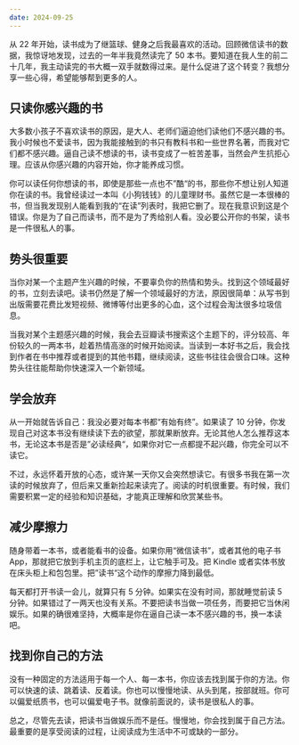 ```yaml
---
date: 2024-09-25
---
```


从 22 年开始，读书成为了继篮球、健身之后我最喜欢的活动。回顾微信读书的数据，我惊讶地发现，过去的一年半我竟然读完了 50 本书。要知道在我人生的前二十几年，我主动读完的书大概一双手就数得过来。是什么促进了这个转变？我想分享一些心得，希望能够帮到更多的人。

## 只读你感兴趣的书

大多数小孩子不喜欢读书的原因，是大人、老师们逼迫他们读他们不感兴趣的书。我小时候也不爱读书，因为我能接触到的书只有教科书和一些世界名著，而我对它们都不感兴趣。逼自己读不想读的书，读书变成了一桩苦差事，当然会产生抗拒心理。应该从你感兴趣的内容开始，你才能养成习惯。

你可以读任何你想读的书，即使是那些一点也不”酷“的书，那些你不想让别人知道你在读的书。我曾经读过一本叫《小狗钱钱》的儿童理财书。虽然它是一本很棒的书，但当我发现别人能看到我的“在读”列表时，我把它删了。现在我意识到这是个错误。你是为了自己而读书，而不是为了秀给别人看。没必要公开你的书架，读书是一件很私人的事。

## 势头很重要

当你对某一个主题产生兴趣的时候，不要辜负你的热情和势头。找到这个领域最好的书，立刻去读吧。读书仍然是了解一个领域最好的方法，原因很简单：从写书到出版需要花费比发短视频、微博等付出更多的心血，这个过程会淘汰很多垃圾信息。

当我对某个主题感兴趣的时候，我会去豆瓣读书搜索这个主题下的，评分较高、年份较久的一两本书，趁着热情高涨的时候开始阅读。当读到一本好书之后，我会找到作者在书中推荐或者提到的其他书籍，继续阅读，这些书往往会很合口味。这种势头往往能帮助你快速深入一个新领域。

## 学会放弃

从一开始就告诉自己：我没必要对每本书都“有始有终”。如果读了 10 分钟，你发现自己对这本书没有继续读下去的欲望，那就果断放弃。无论其他人怎么推荐这本书，无论这本书是否是”必读经典“，如果你对它一点都提不起兴趣，你完全可以不读它。

不过，永远怀着开放的心态，或许某一天你又会突然想读它。有很多书我在第一次读的时候放弃了，但后来又重新捡起来读完了。阅读的时机很重要。有时候，我们需要积累一定的经验和知识基础，才能真正理解和欣赏某些书。

## 减少摩擦力

随身带着一本书，或者能看书的设备。如果你用“微信读书”，或者其他的电子书 App，那就把它放到手机主页的底栏上，让它触手可及。把 Kindle 或者实体书放在床头柜上和包包里。把”读书“这个动作的摩擦力降到最低。

每天都打开书读一会儿，就算只有 5 分钟。如果实在没有时间，那就睡觉前读 5 分钟。如果错过了一两天也没有关系。不要把读书当做一项任务，而要把它当休闲娱乐。如果的确很难坚持，大概率是你在逼自己读一本不感兴趣的书，换一本读吧。

## 找到你自己的方法

没有一种固定的方法适用于每一个人、每一本书，你应该去找到属于你的方法。你可以快速的读、跳着读、反着读。你也可以慢慢地读、从头到尾，按部就班。你可以偏爱纸质书，也可以偏爱电子书。就像前面说的，读书是很私人的事。

总之，尽管先去读，把读书当做娱乐而不是任。慢慢地，你会找到属于自己方法。最重要的是享受阅读的过程，让阅读成为生活中不可或缺的一部分。